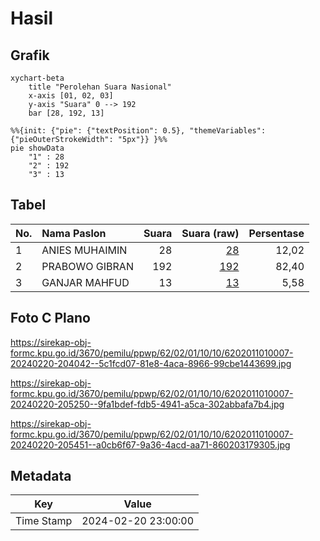 # Hasil

## Grafik

```mermaid
xychart-beta
    title "Perolehan Suara Nasional"
    x-axis [01, 02, 03]
    y-axis "Suara" 0 --> 192
    bar [28, 192, 13]
```

```mermaid
%%{init: {"pie": {"textPosition": 0.5}, "themeVariables": {"pieOuterStrokeWidth": "5px"}} }%%
pie showData
    "1" : 28
    "2" : 192
    "3" : 13
```

## Tabel

| No. | Nama Paslon    | Suara | Suara (raw) | Persentase |
|:--- |:-------------- | -----:| -----------:| ----------:|
| 1   | ANIES MUHAIMIN | 28    | [28][p-1]   | 12,02      |
| 2   | PRABOWO GIBRAN | 192   | [192][p-2]  | 82,40      |
| 3   | GANJAR MAHFUD  | 13    | [13][p-3]   | 5,58       |


[p-1]: https://github.com/gigit-pemilu/pemilu-2024/blob/main/pilpres/hitung-suara/sub/62-kalimantan-tengah/sub/02-kotawaringin-timur/sub/01-kota-besi/sub/1010-kota-besi-hilir/sub/007-tps/sub/paslon-1.txt
[p-2]: https://github.com/gigit-pemilu/pemilu-2024/blob/main/pilpres/hitung-suara/sub/62-kalimantan-tengah/sub/02-kotawaringin-timur/sub/01-kota-besi/sub/1010-kota-besi-hilir/sub/007-tps/sub/paslon-2.txt
[p-3]: https://github.com/gigit-pemilu/pemilu-2024/blob/main/pilpres/hitung-suara/sub/62-kalimantan-tengah/sub/02-kotawaringin-timur/sub/01-kota-besi/sub/1010-kota-besi-hilir/sub/007-tps/sub/paslon-3.txt

## Foto C Plano

https://sirekap-obj-formc.kpu.go.id/3670/pemilu/ppwp/62/02/01/10/10/6202011010007-20240220-204042--5c1fcd07-81e8-4aca-8966-99cbe1443699.jpg

https://sirekap-obj-formc.kpu.go.id/3670/pemilu/ppwp/62/02/01/10/10/6202011010007-20240220-205250--9fa1bdef-fdb5-4941-a5ca-302abbafa7b4.jpg

https://sirekap-obj-formc.kpu.go.id/3670/pemilu/ppwp/62/02/01/10/10/6202011010007-20240220-205451--a0cb6f67-9a36-4acd-aa71-860203179305.jpg


## Metadata

| Key        | Value               |
| ---------- | ------------------- |
| Time Stamp | 2024-02-20 23:00:00 |



